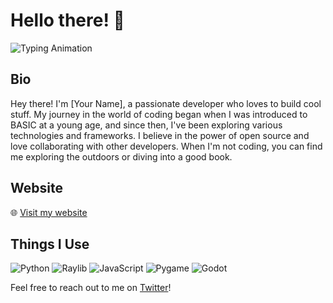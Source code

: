 # Hello there! 👋

![Typing Animation](https://img.shields.io/badge/Typing-Animation-success?style=flat-square&logo=github-actions)

## Bio
Hey there! I'm [Your Name], a passionate developer who loves to build cool stuff. My journey in the world of coding began when I was introduced to BASIC at a young age, and since then, I've been exploring various technologies and frameworks. I believe in the power of open source and love collaborating with other developers. When I'm not coding, you can find me exploring the outdoors or diving into a good book.

## Website
🌐 [Visit my website](https://www.yourwebsite.com)

## Things I Use
![Python](https://img.shields.io/badge/Python-3776AB?style=for-the-badge&logo=python&logoColor=white)
![Raylib](https://img.shields.io/badge/Raylib-FFD232?style=for-the-badge&logo=raylib&logoColor=black)
![JavaScript](https://img.shields.io/badge/JavaScript-F7DF1E?style=for-the-badge&logo=javascript&logoColor=black)
![Pygame](https://img.shields.io/badge/Pygame-3776AB?style=for-the-badge&logo=pygame&logoColor=white)
![Godot](https://img.shields.io/badge/Godot-478CBF?style=for-the-badge&logo=godot-engine&logoColor=white)

Feel free to reach out to me on [Twitter](https://twitter.com/yourtwitterhandle)!
